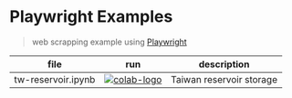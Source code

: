 # Playwright Examples

> web scrapping example using [Playwright](https://playwright.dev/python/)

| file               |              run              | description              |
| ------------------ | :---------------------------: | ------------------------ |
| tw-reservoir.ipynb | [![colab-logo]][tw-reservoir] | Taiwan reservoir storage |

[colab-logo]: https://colab.research.google.com/assets/colab-badge.svg
[tw-reservoir]: https://colab.research.google.com/github/hoishing/playwright-crawler/blob/main/tw-reservoir.ipynb
